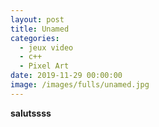 ```yaml
---
layout: post
title: Unamed
categories:
  - jeux video
  - c++
  - Pixel Art
date: 2019-11-29 00:00:00
image: /images/fulls/unamed.jpg
---
```


**salutssss**